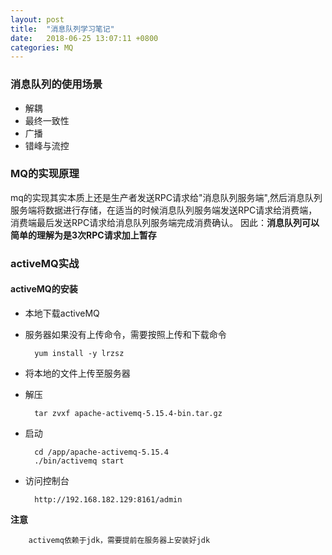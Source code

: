 ```yaml
---
layout: post
title:  "消息队列学习笔记"
date:	2018-06-25 13:07:11 +0800
categories: MQ
---
```


### 消息队列的使用场景

 * 解耦
 * 最终一致性
 * 广播
 * 错峰与流控

### MQ的实现原理

mq的实现其实本质上还是生产者发送RPC请求给"消息队列服务端",然后消息队列服务端将数据进行存储，在适当的时候消息队列服务端发送RPC请求给消费端，消费端最后发送RPC请求给消息队列服务端完成消费确认。
因此：**消息队列可以简单的理解为是3次RPC请求加上暂存**


### activeMQ实战

#### activeMQ的安装

* 本地下载activeMQ
* 服务器如果没有上传命令，需要按照上传和下载命令

		yum install -y lrzsz

* 将本地的文件上传至服务器
* 解压

		tar zvxf apache-activemq-5.15.4-bin.tar.gz

* 启动

		cd /app/apache-activemq-5.15.4
		./bin/activemq start

* 访问控制台

		http://192.168.182.129:8161/admin

**注意**

		activemq依赖于jdk，需要提前在服务器上安装好jdk


